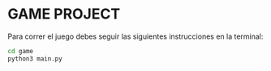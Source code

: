# GAME PROJECT

Para correr el juego debes seguir las siguientes instrucciones en la terminal:

```sh
cd game
python3 main.py
```





